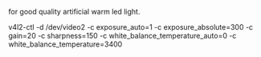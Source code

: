 for good quality artificial warm led light.

v4l2-ctl -d /dev/video2 -c exposure_auto=1 -c exposure_absolute=300 -c gain=20 -c sharpness=150 -c white_balance_temperature_auto=0  -c white_balance_temperature=3400
